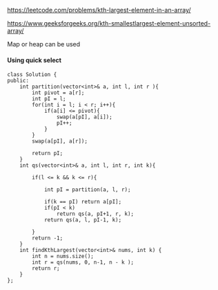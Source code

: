 https://leetcode.com/problems/kth-largest-element-in-an-array/

https://www.geeksforgeeks.org/kth-smallestlargest-element-unsorted-array/

Map or heap can be used
#### Using quick select
```
class Solution {
public:
    int partition(vector<int>& a, int l, int r ){
        int pivot = a[r];
        int pI = l;
        for(int i = l; i < r; i++){
            if(a[i] <= pivot){
                swap(a[pI], a[i]);
                pI++;
            }
        }
        swap(a[pI], a[r]);
        
        return pI;
    }
    int qs(vector<int>& a, int l, int r, int k){
        
        if(l <= k && k <= r){
            
            int pI = partition(a, l, r);
            
            if(k == pI) return a[pI];
            if(pI < k)
                return qs(a, pI+1, r, k);
            return qs(a, l, pI-1, k);              
                
        }
        return -1;        
    }
    int findKthLargest(vector<int>& nums, int k) {
        int n = nums.size();
        int r = qs(nums, 0, n-1, n - k );
        return r;
    }
};
```
